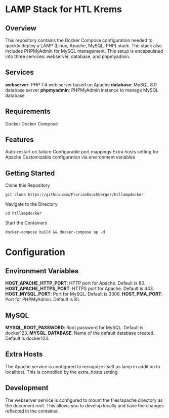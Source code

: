 # LAMP Stack for HTL Krems
## Overview
This repository contains the Docker Compose configuration needed to quickly deploy a LAMP (Linux, Apache, MySQL, PHP) stack. The stack also includes PHPMyAdmin for MySQL management. This setup is encapsulated into three services: webserver, database, and phpmyadmin.

## Services
**webserver**: PHP 7.4 web server based on Apache
**database**: MySQL 8.0 database server
**phpmyadmin**: PHPMyAdmin instance to manage MySQL database

## Requirements
Docker
Docker Compose
## Features
Auto-restart on failure
Configurable port mappings
Extra hosts setting for Apache
Customizable configuration via environment variables
## Getting Started
Clone this Repository
```
git clone https://github.com/FlorianRauchberger/htllampdocker
```
Navigate to the Directory

```
cd htllampdocker
```
Start the Containers
```
docker-compose build && docker-compose up -d
```

# Configuration
## Environment Variables
**HOST_APACHE_HTTP_PORT**: HTTP port for Apache. Default is 80.
**HOST_APACHE_HTTPS_PORT**: HTTPS port for Apache. Default is 443.
**HOST_MYSQL_PORT**: Port for MySQL. Default is 3306.
**HOST_PMA_PORT**: Port for PHPMyAdmin. Default is 81.
## MySQL
**MYSQL_ROOT_PASSWORD**: Root password for MySQL. Default is docker123.
**MYSQL_DATABASE**: Name of the default database created. Default is docker123.

## Extra Hosts
The Apache service is configured to recognize itself as lamp in addition to localhost. This is controlled by the extra_hosts setting.

## Development
The webserver service is configured to mount the files/apache directory as the document root. This allows you to develop locally and have the changes reflected in the container.